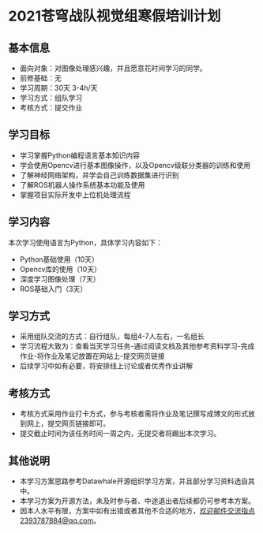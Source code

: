# 2021苍穹战队视觉组寒假培训计划

## 基本信息

- 面向对象：对图像处理感兴趣，并且愿意花时间学习的同学。
- 前修基础：无
- 学习周期：30天 3-4h/天
- 学习方式：组队学习
- 考核方式：提交作业

## 学习目标

- 学习掌握Python编程语言基本知识内容
- 学会使用Opencv进行基本图像操作，以及Opencv级联分类器的训练和使用
- 了解神经网络架构，并学会自己训练数据集进行识别
- 了解ROS机器人操作系统基本功能及使用
- 掌握项目实际开发中上位机处理流程

## 学习内容

本次学习使用语言为Python，具体学习内容如下：

- Python基础使用（10天）
- Opencv库的使用（10天）
- 深度学习图像处理（7天）
- ROS基础入门（3天）

## 学习方式

- 采用组队交流的方式：自行组队，每组4-7人左右，一名组长
- 学习流程大致为：查看当天学习任务-通过阅读文档及其他参考资料学习-完成作业-将作业及笔记放置在网站上-提交网页链接
- 后续学习中如有必要，将安排线上讨论或者优秀作业讲解

## 考核方式

- 考核方式采用作业打卡方式，参与考核者需将作业及笔记撰写成博文的形式放到网上，提交网页链接即可。
- 提交截止时间为该任务时间一周之内，无提交者将踢出本次学习。

## 其他说明

- 本学习方案思路参考Datawhale开源组织学习方案，并且部分学习资料选自其中。
- 本学习方案为开源方法，未及时参与者、中途退出者后续都仍可参考本方案。
- 因本人水平有限，方案中如有出错或者其他不合适的地方，欢迎邮件交流指点2393787884@qq.com。

